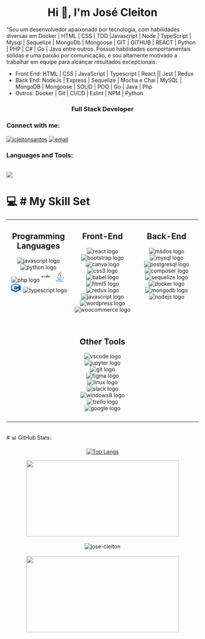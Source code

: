 
  <h1  align="center">Hi 👋, I'm José Cleiton</h1>
  <p>
 "Sou um desenvolvedor apaixonado por tecnologia, com habilidades diversas em Docker | HTML | CSS | TDD |Javascript | Node | TypeScript | Mysql | Sequelize | MongoDb | Mongoose | GIT | GITHUB | REACT | Python | PHP | C# | Go | Java entre outros. Possuo habilidades comportamentais sólidas e uma paixão por comunicação, e sou altamente motivado a trabalhar em equipe para alcançar resultados excepcionais.
 </p>

<ul>
  <li>Front End: HTML | CSS | JavaScript | Typescript | React || Jest | Redux</li>
  <li>Back End: NodeJs | Express | Sequelize | Mocha e Chai | MySQL | MongoDB | Mongoose | SOLID | POO | Go | Java | Php</li>
  <li>Outros: Docker | Git | CI/CD | Eslint | NPM | Python</li>
</ul>
  

  <h3 align="center">Full Stack Developer</h3>
</div>

<h3 align="left">Connect with me:</h3>

<div>
  <p align="left">
       <a href="https://linkedin.com/in/jcleitonsantos" target="blank">
       <img align="center" src="https://raw.githubusercontent.com/rahuldkjain/github-profile-readme-generator/master/src/images/icons/Social/linked-in-alt.svg" alt="jcleitonsantos" height="30" width="50" /></a>
<a href="mailto:jose_cleiton@hotmail.com"><img align="center" src="https://img.icons8.com/color/96/000000/gmail.png" alt="email" height="30" width="50" /></a>
  </p>
</div>


<h3 align="left">Languages and Tools:</h3>

  <br/>  
 <img src =https://raw.githubusercontent.com/amandewatnitrr/amandewatnitrr/main/header_.png> 
 </br>
 

</div>

  # 💻 # My Skill Set  
  <table><tr><td valign="top" width="33%">

 <div align="center">
 <h2>Programming Languages</h2>
 <img src="https://cdn.jsdelivr.net/gh/devicons/devicon/icons/javascript/javascript-original.svg" height="24" width="31.2" alt="javascript logo"  />
 <img src="https://cdn.jsdelivr.net/gh/devicons/devicon/icons/python/python-original.svg" height="24" width="31.2" alt="python logo"  />
<img src="https://cdn.jsdelivr.net/gh/devicons/devicon/icons/php/php-original.svg" height="24" width="31.2" alt="php logo"  />
<img src="https://raw.githubusercontent.com/devicons/devicon/master/icons/nodejs/nodejs-original-wordmark.svg" alt="nodejs" width="30" height="30"/>
<img src="https://raw.githubusercontent.com/devicons/devicon/master/icons/java/java-original.svg" alt="java" width="30" height="30"/>
<img src="https://raw.githubusercontent.com/devicons/devicon/master/icons/c/c-original.svg" alt="c" height="24" width="31"/>
<img src="https://cdn.jsdelivr.net/gh/devicons/devicon/icons/typescript/typescript-original.svg" height="24" width="31.2" alt="typescript logo"  />
</div>
  
  
 
  </td><td valign="top" width="33%">
<div align="center">
<h2>Front-End</h2>
  
  
  <div align="center">
  <img src="https://cdn.jsdelivr.net/gh/devicons/devicon/icons/react/react-original.svg" height="24" width="31" alt="react logo"  />
  <img src="https://cdn.jsdelivr.net/gh/devicons/devicon/icons/bootstrap/bootstrap-original.svg" height="24" width="31" alt="bootstrap logo"  />
  <img src="https://cdn.jsdelivr.net/gh/devicons/devicon/icons/canva/canva-original.svg" height="24" width="31" alt="canva logo"  />
  <img src="https://cdn.jsdelivr.net/gh/devicons/devicon/icons/css3/css3-original.svg" height="24" width="31" alt="css3 logo"  />
  <img src="https://cdn.jsdelivr.net/gh/devicons/devicon/icons/babel/babel-original.svg" height="24" width="31" alt="babel logo"  />
  <img src="https://cdn.jsdelivr.net/gh/devicons/devicon/icons/html5/html5-original.svg" height="24" width="31" alt="html5 logo"  />
  <img src="https://cdn.jsdelivr.net/gh/devicons/devicon/icons/redux/redux-original.svg" height="24" width="31" alt="redux logo"  />
  <img src="https://cdn.jsdelivr.net/gh/devicons/devicon/icons/javascript/javascript-original.svg" height="24" width="31" alt="javascript logo"  />
  <img src="https://cdn.jsdelivr.net/gh/devicons/devicon/icons/wordpress/wordpress-original.svg" height="24" width="31" alt="wordpress logo"  />
  <img src="https://cdn.jsdelivr.net/gh/devicons/devicon/icons/woocommerce/woocommerce-original.svg" height="24" width="31" alt="woocommerce logo"  />
</div>


</br>
</br>
<div align="centr">

<h2>Other Tools</h2>

  <img src="https://cdn.jsdelivr.net/gh/devicons/devicon/icons/vscode/vscode-original.svg" height="24" width="31" alt="vscode logo"  />
  <img src="https://cdn.jsdelivr.net/gh/devicons/devicon/icons/jupyter/jupyter-original.svg" height="24" width="31" alt="jupyter logo"  />
  <img src="https://cdn.jsdelivr.net/gh/devicons/devicon/icons/git/git-original.svg" height="24" width="31" alt="git logo"  />
  <img src="https://cdn.jsdelivr.net/gh/devicons/devicon/icons/figma/figma-original.svg" height="24" width="31" alt="figma logo"  />
  <img src="https://cdn.jsdelivr.net/gh/devicons/devicon/icons/linux/linux-original.svg" height="24" width="31" alt="linux logo"  />
  <img src="https://cdn.jsdelivr.net/gh/devicons/devicon/icons/slack/slack-original.svg" height="24" width="31" alt="slack logo"  />
  <img src="https://cdn.jsdelivr.net/gh/devicons/devicon/icons/windows8/windows8-original.svg" height="24" width="31" alt="windows8 logo"  />
  <img src="https://cdn.jsdelivr.net/gh/devicons/devicon/icons/trello/trello-plain.svg" height="24" width="31" alt="trello logo"  />
  <img src="https://cdn.jsdelivr.net/gh/devicons/devicon/icons/google/google-original.svg" height="24" width="31" alt="google logo"  />
</div>

###


###
###
  
  
     
 

</div>

  
  
  </td><td valign="top" width="33%">


<div align="center">
  <h2>Back-End</h2>
  <img src="https://cdn.jsdelivr.net/gh/devicons/devicon/icons/msdos/msdos-original.svg" height="24" width="31" alt="msdos logo"  />
  <img src="https://cdn.jsdelivr.net/gh/devicons/devicon/icons/mysql/mysql-original.svg" height="24" width="31" alt="mysql logo"  />
  <img src="https://cdn.jsdelivr.net/gh/devicons/devicon/icons/postgresql/postgresql-original.svg" height="24" width="31" alt="postgresql logo"  />
  <img src="https://cdn.jsdelivr.net/gh/devicons/devicon/icons/composer/composer-original.svg" height="24" width="31" alt="composer logo"  />
  <img src="https://cdn.jsdelivr.net/gh/devicons/devicon/icons/sequelize/sequelize-original.svg" height="24" width="31" alt="sequelize logo"  />
  <img src="https://cdn.jsdelivr.net/gh/devicons/devicon/icons/docker/docker-original.svg" height="24" width="31" alt="docker logo"  />
  <img src="https://cdn.jsdelivr.net/gh/devicons/devicon/icons/mongodb/mongodb-original.svg" height="24" width="31" alt="mongodb logo"  />
  <img src="https://cdn.jsdelivr.net/gh/devicons/devicon/icons/nodejs/nodejs-original.svg" height="24" width="31" alt="nodejs logo"  />
</div>

###
  
  
  
  
  
  </td></tr></table>  
  
 

    
  
  <br/>  
  
<section>
# 📊 GitHub Stats:

<div align="center">

[![Top Langs](https://github-readme-stats.vercel.app/api/top-langs/?username=jose-cleiton&layout=compact&theme=radical)](https://github.com/anuraghazra/github-readme-stats)

</div>




  <div align="center"><img src="https://github-readme-stats.vercel.app/api?username=jose-cleiton&show_icons=true&count_private=true&hide_border=true&theme=radical" width="400" height="200" align="center" />
  
  </div> 
</br>
   <div align="center">
    <img  src="https://github-readme-streak-stats.herokuapp.com/?user=jose-cleiton&theme=radical" width="400" height="200" alt="jose-cleiton" />
  </div>
</br>

<div align="center">
 <img  src="https://github-profile-summary-cards.vercel.app/api/cards/profile-details?username=jose-cleiton&=dracula&theme=radical" width="400" height="200" />
    </span></a>

</div>  
</section>

   



###









